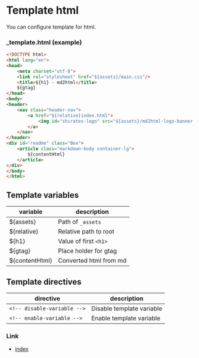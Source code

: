 # Template html

You can configure template for html.

### _template.html (example)

<!-- disable-variable -->

```html
<!DOCTYPE html>
<html lang="en">
<head>
    <meta charset="utf-8">
    <link rel="stylesheet" href="${assets}/main.css"/>
    <title>${h1} - md2html</title>
    ${gtag}
</head>
<body>
<header>
    <nav class="header-nav">
        <a href="${relative}index.html">
            <img id="shirates-logo" src="${assets}/md2html-logo-banner.png">
        </a>
    </nav>
</header>
<div id="readme" class="Box">
    <article class="markdown-body container-lg">
        ${contentHtml}
    </article>
</div>
</body>
</html>
```

## Template variables

| variable       | description            |
|----------------|------------------------|
| ${assets}      | Path of `_assets`      |
| ${relative}    | Relative path to root  |
| ${h1}          | Value of first `<h1>`  |
| ${gtag}        | Place holder for gtag  |
| ${contentHtml} | Converted html from md |

## Template directives

| directive                   | description               |
|-----------------------------|---------------------------|
| `<!-- disable-variable -->` | Disable template variable |
| `<!-- enable-variable -->`  | Enable template variable  |

### Link

- [index](../index.md)
